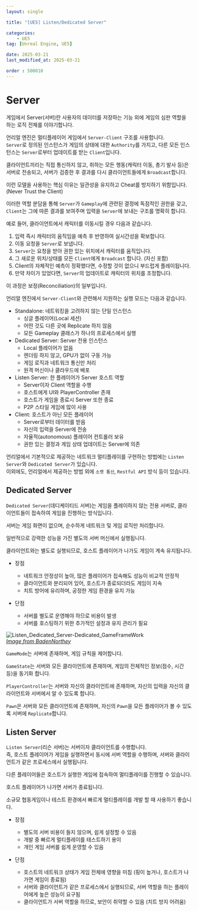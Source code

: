 ```yaml
---
layout: single

title: "[UE5] Listen/Dedicated Server"

categories:
    - UE5
tag: [Unreal Engine, UE5]

date: 2025-03-21
last_modified_at: 2025-03-21

order : 500010
---
```


# Server

게임에서 Server(서버)란 사용자의 데이터를 저장하는 기능 외에 게임의 심판 역할을 하는 로직 전체를 이야기합니다.

언리얼 엔진은 멀티플레이어 게임에서 `Server-Client` 구조를 사용합니다.  
`Server`로 정의된 인스턴스가 게임의 상태에 대한 `Authority`를 가지고, 다른 모든 인스턴스는 `Server`로부터 업데이트를 받는 `Client`입니다.

클라이언트끼리는 직접 통신하지 않고, 취하는 모든 행동(캐릭터 이동, 총기 발사 등)은 서버로 전송되고, 서버가 검증한 후 결과를 다시 클라이언트들에게 `Broadcast`합니다.

이런 모델을 사용하는 핵심 이유는 일관성을 유지하고 Cheat를 방지하기 위함입니다. (Never Trust the Client)

이러한 역할 분담을 통해 `Server`가 `Gameplay`에 관련된 결정에 독점적인 권한을 갖고, `Client`는 그에 따른 결과를 보여주며 입력을 `Server`에 보내는 구조를 명확히 합니다.

예로 들어, 클라이언트에서 캐릭터를 이동시킬 경우 다음과 같습니다.

1. 입력 즉시 캐릭터의 움직임을 예측 후 반영하여 실시간성을 확보합니다.
2. 이동 요청을 `Server`로 보냅니다.
3. `Server`는 요청을 받아 권한 있는 위치에서 캐릭터를 움직입니다.
4. 그 새로운 위치/상태를 모든 `Client`에게 `Broadcast` 합니다. (자신 포함)
5. Client의 자체적인 예측이 정확했다면, 수정할 것이 없으니 부드럽게 플레이됩니다. 
6. 만약 차이가 있었다면, `Server`의 업데이트로 캐릭터의 위치를 조정합니다.

이 과정은 보정(Reconciliation)의 일부입니다.

언리얼 엔진에서 `Server-Client`와 관련해서 지원하는 실행 모드는 다음과 같습니다.

+ Standalone: 네트워킹을 고려하지 않는 단일 인스턴스
    - 싱글 플레이어(Local 세션)
    - 어떤 것도 다른 곳에 Replicate 하지 않음
    - 모든 Gameplay 클래스가 하나의 프로세스에서 실행
+ Dedicated Server: Server 전용 인스턴스
    - Local 플레이어가 없음
    - 렌더링 하지 않고, GPU가 없이 구동 가능
    - 게임 로직과 네트워크 통신만 처리
    - 원격 머신이나 클라우드에 배포
+ Listen Server: 한 플레이어가 Server 호스트 역할
    - Server이자 Client 역할을 수행
    - 호스트에게 UI와 PlayerController 존재
    - 호스트가 게임을 종료시 Server 또한 종료
    - P2P 스타일 게임에 많이 사용
+ Client: 호스트가 아닌 모든 플레이어
    - Server로부터 데이터를 받음
    - 자신의 입력을 Server에 전송
    - 자율적(autonomous) 플레이어 컨트롤러 보유
    - 권한 있는 결정과 게임 상태 업데이트는 Server에 의존

언리얼에서 기본적으로 제공하는 네트워크 멀티플레이를 구현하는 방법에는 `Listen Server`와 `Dedicated Server`가 있습니다.  
이외에도, 언리얼에서 제공하는 방법 외에 `소켓 통신`, `Restful API` 방식 등이 있습니다.

## Dedicated Server

`Dedicated Server`(데디케이티드 서버)는 게임을 플레이하지 않는 전용 서버로, 클라이언트들이 접속하여 게임을 진행하는 방식입니다.

서버는 게임 화면이 없으며, 순수하게 네트워크 및 게임 로직만 처리합니다.

일반적으로 강력한 성능을 가진 별도의 서버 머신에서 실행됩니다.

클라이언트와는 별도로 실행되므로, 호스트 플레이어가 나가도 게임이 계속 유지됩니다.

+ 장점
    - 네트워크 안정성이 높아, 많은 플레이어가 접속해도 성능이 비교적 안정적
    - 클라이언트와 분리되어 있어, 호스트가 종료되더라도 게임이 지속
    - 치트 방어에 유리하며, 공정한 게임 환경을 유지 가능

+ 단점
    - 서버를 별도로 운영해야 하므로 비용이 발생
    - 서버를 호스팅하기 위한 추가적인 설정과 유지 관리가 필요

![Listen_Dedicated_Server-Dedicated_GameFrameWork]({{site.url}}/images/Unreal/ue5/2025-03-21-Listen_Dedicated_Server/Listen_Dedicated_Server-Dedicated_GameFrameWork.PNG)  
<cite class="small">
  <a href="https://www.reddit.com/r/UnrealEngine5/comments/1aiisow/i_tried_making_an_infographic_to_help_my/?utm_source=share&utm_medium=web3x&utm_name=web3xcss&utm_term=1&utm_content=share_button" target="_blank">
    Image from BadenNorthey
  </a>
</cite>

`GameMode`는 서버에 존재하며, 게임 규칙을 제어합니다.

`GameState`는 서버와 모든 클라이언트에 존재하며, 게임의 전체적인 정보(점수, 시간 등)을 동기화 합니다.

`PlayerController`는 서버와 자신의 클라이언트에 존재하며, 자신의 입력을 자신의 클라이언트와 서버에서 알 수 있도록 합니다.

`Pawn`은 서버와 모든 클라이언트에 존재하며, 자신의 `Pawn`을 모든 플레이어가 볼 수 있도록 서버에 `Replicate`합니다.

## Listen Server

`Listen Server`(리슨 서버)는 서버이자 클라이언트를 수행합니다.  
즉, 호스트 플레이어가 게임을 실행하면서 동시에 서버 역할을 수행하며, 서버와 클라이언트가 같은 프로세스에서 실행됩니다.

다른 플레이어들은 호스트가 실행한 게임에 접속하여 멀티플레이를 진행할 수 있습니다.

호스트 플레이어가 나가면 서버가 종료됩니다.

소규모 협동게임이나 테스트 환경에서 빠르게 멀티플레이를 개발 할 때 사용하기 좋습니다.

+ 장점
    - 별도의 서버 비용이 들지 않으며, 쉽게 설정할 수 있음
    - 개발 중 빠르게 멀티플레이를 테스트하기 용이
    - 개인 게임 서버를 쉽게 운영할 수 있음

+ 단점
    - 호스트의 네트워크 상태가 게임 전체에 영향을 미침 (핑이 높거나, 호스트가 나가면 게임이 종료됨)
    - 서버와 클라이언트가 같은 프로세스에서 실행되므로, 서버 역할을 하는 플레이어에게 높은 성능이 요구됨
    - 클라이언트가 서버 역할을 하므로, 보안이 취약할 수 있음 (치트 방지 어려움)